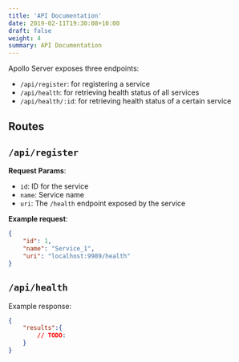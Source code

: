 ```yaml
---
title: 'API Documentation'
date: 2019-02-11T19:30:08+10:00
draft: false
weight: 4
summary: API Documentation
---
```


Apollo Server exposes three endpoints:
- `/api/register`: for registering a service
- `/api/health`: for retrieving health status of all services
- `/api/health/:id`: for retrieving health status of a certain service


## Routes

## `/api/register`

**Request Params**:
- `id`: ID for the service
- `name`: Service name
- `uri`: The `/health` endpoint exposed by the service

**Example request**:

```json
{
    "id": 1,
    "name": "Service_1",
    "uri": "localhost:9989/health"
}
```

## `/api/health`

Example response:

```json
{
    "results":{
        // TODO:
    }
}
```
